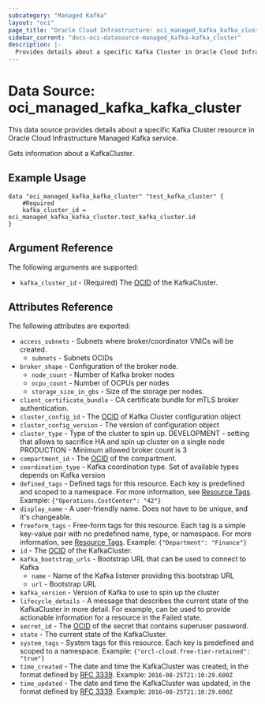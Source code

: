 ```yaml
---
subcategory: "Managed Kafka"
layout: "oci"
page_title: "Oracle Cloud Infrastructure: oci_managed_kafka_kafka_cluster"
sidebar_current: "docs-oci-datasource-managed_kafka-kafka_cluster"
description: |-
  Provides details about a specific Kafka Cluster in Oracle Cloud Infrastructure Managed Kafka service
---
```


# Data Source: oci_managed_kafka_kafka_cluster
This data source provides details about a specific Kafka Cluster resource in Oracle Cloud Infrastructure Managed Kafka service.

Gets information about a KafkaCluster.

## Example Usage

```hcl
data "oci_managed_kafka_kafka_cluster" "test_kafka_cluster" {
	#Required
	kafka_cluster_id = oci_managed_kafka_kafka_cluster.test_kafka_cluster.id
}
```

## Argument Reference

The following arguments are supported:

* `kafka_cluster_id` - (Required) The [OCID](https://docs.cloud.oracle.com/iaas/Content/General/Concepts/identifiers.htm) of the KafkaCluster.


## Attributes Reference

The following attributes are exported:

* `access_subnets` - Subnets where broker/coordinator VNICs will be created.
	* `subnets` - Subnets OCIDs
* `broker_shape` - Configuration of the broker node.
	* `node_count` - Number of Kafka broker nodes
	* `ocpu_count` - Number of OCPUs per nodes
	* `storage_size_in_gbs` - Size of the storage per nodes.
* `client_certificate_bundle` - CA certificate bundle for mTLS broker authentication.
* `cluster_config_id` - The [OCID](https://docs.cloud.oracle.com/iaas/Content/General/Concepts/identifiers.htm) of Kafka Cluster configuration object
* `cluster_config_version` - The version of configuration object
* `cluster_type` - Type of the cluster to spin up.  DEVELOPMENT - setting that allows to sacrifice HA and spin up cluster on a single node PRODUCTION - Minimum allowed broker count is 3 
* `compartment_id` - The [OCID](https://docs.cloud.oracle.com/iaas/Content/General/Concepts/identifiers.htm) of the compartment.
* `coordination_type` - Kafka coordination type. Set of available types depends on Kafka version
* `defined_tags` - Defined tags for this resource. Each key is predefined and scoped to a namespace. For more information, see [Resource Tags](https://docs.cloud.oracle.com/iaas/Content/General/Concepts/resourcetags.htm).  Example: `{"Operations.CostCenter": "42"}` 
* `display_name` - A user-friendly name. Does not have to be unique, and it's changeable.
* `freeform_tags` - Free-form tags for this resource. Each tag is a simple key-value pair with no predefined name, type, or namespace. For more information, see [Resource Tags](https://docs.cloud.oracle.com/iaas/Content/General/Concepts/resourcetags.htm).  Example: `{"Department": "Finance"}` 
* `id` - The [OCID](https://docs.cloud.oracle.com/iaas/Content/General/Concepts/identifiers.htm) of the KafkaCluster.
* `kafka_bootstrap_urls` - Bootstrap URL that can be used to connect to Kafka
	* `name` - Name of the Kafka listener providing this bootstrap URL
	* `url` - Bootstrap URL
* `kafka_version` - Version of Kafka to use to spin up the cluster
* `lifecycle_details` - A message that describes the current state of the KafkaCluster in more detail. For example, can be used to provide actionable information for a resource in the Failed state. 
* `secret_id` - The [OCID](https://docs.cloud.oracle.com/iaas/Content/General/Concepts/identifiers.htm) of the secret that contains superuser password.
* `state` - The current state of the KafkaCluster.
* `system_tags` - System tags for this resource. Each key is predefined and scoped to a namespace.  Example: `{"orcl-cloud.free-tier-retained": "true"}` 
* `time_created` - The date and time the KafkaCluster was created, in the format defined by [RFC 3339](https://tools.ietf.org/html/rfc3339).  Example: `2016-08-25T21:10:29.600Z` 
* `time_updated` - The date and time the KafkaCluster was updated, in the format defined by [RFC 3339](https://tools.ietf.org/html/rfc3339).  Example: `2016-08-25T21:10:29.600Z` 

